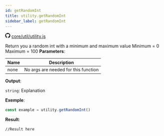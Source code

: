 ```yaml
---
id: getRandomInt
title: utility.getRandomInt
sidebar_label: getRandomInt
---
```

![](/img/github.png) [core/util/utility.js](https://github.com/TrustedSourceLeaks/LeakedServer/blob/master/core/util/utility.js)

Return you a random int with a minimum and maximum value
Minimum = 0
Maximum = 100
**Parameters**:

Name  |   Description 
----------- |   -----------
none  |  No args are needed for this function


**Output**:

`string`: Explanation


**Exemple**:
```js
const example = utility.getRandomInt()
```

**Result**:
```
//Result here
```